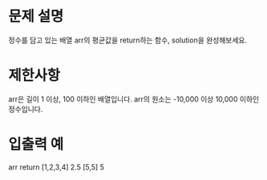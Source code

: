 # 문제 설명
정수를 담고 있는 배열 arr의 평균값을 return하는 함수, solution을 완성해보세요.

# 제한사항
arr은 길이 1 이상, 100 이하인 배열입니다.
arr의 원소는 -10,000 이상 10,000 이하인 정수입니다.

# 입출력 예
arr	return
[1,2,3,4]	2.5
[5,5]	5